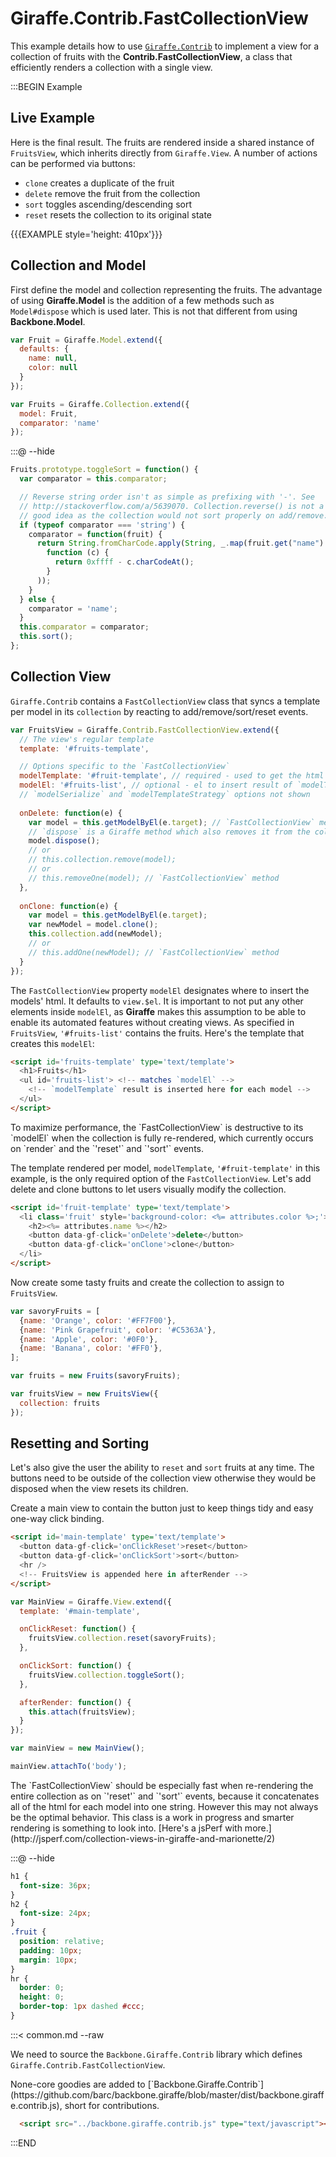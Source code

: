 # Giraffe.Contrib.FastCollectionView

This example details how to use
[`Giraffe.Contrib`](https://github.com/barc/backbone.giraffe/blob/master/dist/backbone.giraffe.contrib.js)
to implement a view for a collection of fruits with the __Contrib.FastCollectionView__,
a class that efficiently renders a collection with a single view.

:::BEGIN Example

## Live Example

Here is the final result.
The fruits are rendered inside a shared instance of `FruitsView`, which inherits
directly from `Giraffe.View`. A number of actions can be performed via buttons:

- `clone` creates a duplicate of the fruit
- `delete` remove the fruit from the collection
- `sort` toggles ascending/descending sort
- `reset` resets the collection to its original state

{{{EXAMPLE style='height: 410px'}}}

## Collection and Model

First define the model and collection representing the fruits. The advantage
of using __Giraffe.Model__ is the addition of a few methods such as
`Model#dispose` which is used later. This is not that different from using
__Backbone.Model__.


```js
var Fruit = Giraffe.Model.extend({
  defaults: {
    name: null,
    color: null
  }
});

var Fruits = Giraffe.Collection.extend({
  model: Fruit,
  comparator: 'name'
});
```

:::@ --hide
```js
Fruits.prototype.toggleSort = function() {
  var comparator = this.comparator;

  // Reverse string order isn't as simple as prefixing with '-'. See
  // http://stackoverflow.com/a/5639070. Collection.reverse() is not a
  // good idea as the collection would not sort properly on add/remove.
  if (typeof comparator === 'string') {
    comparator = function(fruit) {
      return String.fromCharCode.apply(String, _.map(fruit.get("name").split(""),
        function (c) {
          return 0xffff - c.charCodeAt();
        }
      ));
    }
  } else {
    comparator = 'name';
  }
  this.comparator = comparator;
  this.sort();
};
```

## Collection View

`Giraffe.Contrib` contains a `FastCollectionView` class that syncs a template
per model in its `collection` by reacting to add/remove/sort/reset events.

```js
var FruitsView = Giraffe.Contrib.FastCollectionView.extend({
  // The view's regular template
  template: '#fruits-template',

  // Options specific to the `FastCollectionView`
  modelTemplate: '#fruit-template', // required - used to get the html per model
  modelEl: '#fruits-list', // optional - el to insert result of `modelTemplate`
  // `modelSerialize` and `modelTemplateStrategy` options not shown
  
  onDelete: function(e) {
    var model = this.getModelByEl(e.target); // `FastCollectionView` method
    // `dispose` is a Giraffe method which also removes it from the collection
    model.dispose();
    // or
    // this.collection.remove(model);
    // or
    // this.removeOne(model); // `FastCollectionView` method
  },
  
  onClone: function(e) {
    var model = this.getModelByEl(e.target);
    var newModel = model.clone();
    this.collection.add(newModel);
    // or
    // this.addOne(newModel); // `FastCollectionView` method
  }
});
```

The `FastCollectionView` property `modelEl` designates where to insert the
models' html. It defaults to `view.$el`. It is important to not put any other
elements inside `modelEl`, as __Giraffe__ makes this assumption to be able to
enable its automated features without creating views. As specified in
`FruitsView`, `'#fruits-list'` contains the fruits. Here's the template that
creates this `modelEl`:

```html
<script id='fruits-template' type='text/template'>
  <h1>Fruits</h1>
  <ul id='fruits-list'> <!-- matches `modelEl` -->
    <!-- `modelTemplate` result is inserted here for each model -->
  </ul>
</script>
```

<div class="note">
To maximize performance, the `FastCollectionView` is destructive
to its `modelEl` when the collection is fully re-rendered, which currently
occurs on `render` and the `'reset'` and `'sort'` events.
</div>

The template rendered per model, `modelTemplate`, `'#fruit-template'` in this
example, is the only required option of the `FastCollectionView`.
Let's add delete and clone buttons to let users visually modify the collection.

```html
<script id='fruit-template' type='text/template'>
  <li class='fruit' style='background-color: <%= attributes.color %>;'>
    <h2><%= attributes.name %></h2>
    <button data-gf-click='onDelete'>delete</button>
    <button data-gf-click='onClone'>clone</button>
  </li>
</script>
```

Now create some tasty fruits and create the collection to assign to  `FruitsView`.

```js
var savoryFruits = [
  {name: 'Orange', color: '#FF7F00'},
  {name: 'Pink Grapefruit', color: '#C5363A'},
  {name: 'Apple', color: '#0F0'},
  {name: 'Banana', color: '#FF0'},
];

var fruits = new Fruits(savoryFruits);

var fruitsView = new FruitsView({
  collection: fruits
});
```

## Resetting and Sorting

Let's also give the user the ability to `reset` and `sort` fruits at
any time. The buttons need to be outside of the collection view otherwise
they would be disposed when the view resets its children.

Create a main view to contain the button just to keep things tidy and
easy one-way click binding.

```html
<script id='main-template' type='text/template'>
  <button data-gf-click='onClickReset'>reset</button>
  <button data-gf-click='onClickSort'>sort</button>
  <hr />
  <!-- FruitsView is appended here in afterRender -->
</script>
```

```js
var MainView = Giraffe.View.extend({
  template: '#main-template',

  onClickReset: function() {
    fruitsView.collection.reset(savoryFruits);
  },

  onClickSort: function() {
    fruitsView.collection.toggleSort();
  },

  afterRender: function() {
    this.attach(fruitsView);
  }
});

var mainView = new MainView();

mainView.attachTo('body');
```

<div class="note">
The `FastCollectionView` should be especially fast when re-rendering the entire
collection as on `'reset'` and `'sort'` events, because it concatenates all of
the html for each model into one string. However this may not always be the
optimal behavior. This class is a work in progress and smarter
rendering is something to look into. 
[Here's a jsPerf with more.](http://jsperf.com/collection-views-in-giraffe-and-marionette/2)
</div>

:::@ --hide

```css
h1 {
  font-size: 36px;
}
h2 {
  font-size: 24px;
}
.fruit {
  position: relative;
  padding: 10px;
  margin: 10px;
}
hr {
  border: 0;
  height: 0;
  border-top: 1px dashed #ccc;
}
```

:::< common.md --raw

We need to source the  `Backbone.Giraffe.Contrib` library which defines
`Giraffe.Contrib.FastCollectionView`.

<div class='note'>
None-core goodies are added to 
[`Backbone.Giraffe.Contrib`](https://github.com/barc/backbone.giraffe/blob/master/dist/backbone.giraffe.contrib.js),
short for contributions.
</div>

```html
  <script src="../backbone.giraffe.contrib.js" type="text/javascript"></script>
```


:::END
